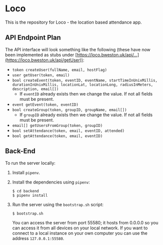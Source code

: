 # Loco
This is the repository for Loco - the location based attendance app.


## API Endpoint Plan
The API interface will look something like the following (these have now been implemented as stubs under [https://loco.bweston.uk/api/...](https://loco.bweston.uk/api/getUser)):

* `token createUser(fullName, email, hostFlag)`
* `user getUser(token, email)`
* `bool createEvent(token, eventID, eventName, startTimeInUnixMillis, durationInUnixMillis, locationLat, locationLong, radiusInMeters, description, email[])`
  *  If `eventID` already exists then we change the value. If not all fields must be present.
* `event getEvent(token, eventID)`
* `bool createGroup(token, groupID, groupName, email[])`
  *  If `groupID` already exists then we change the value. If not all fields must be present.
* `email[] getUsersFromGroup(token, groupID)`
* `bool setAttendance(token, email, eventID, attended)`
* `bool getAttendance(token, email, eventID)`

## Back-End
To run the server locally:

1. Install `pipenv`.
1. Install the dependencies using `pipenv`:
	
	```
	$ cd backend
	$ pipenv install
	```
1. Run the server using the `bootstrap.sh` script:
	
	```
	$ bootstrap.sh
	```
	
	You can access the server from port 55580; it hosts from 0.0.0.0 so you can access it from all devices on your local network. If you want to connect to a local instance on your own computer you can use the address `127.0.0.1:55580`.